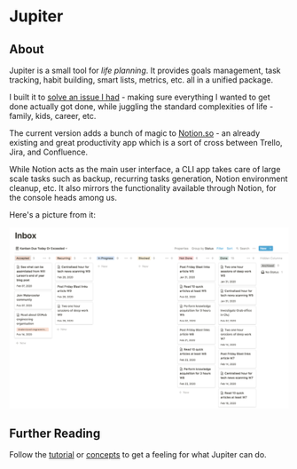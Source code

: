 # Jupiter

## About

Jupiter is a small tool for _life planning_. It provides goals management, task tracking,
habit building, smart lists, metrics, etc. all in a unified package.

I built it to [solve an issue I had](http://www.paulgraham.com/organic.html) - making sure everything
I wanted to get done actually got done, while juggling the standard complexities of life - family, kids, career, etc.

The current version adds a bunch of magic to [Notion.so](https://notion.so) - an
already existing and great productivity app which is a sort of cross between Trello,
Jira, and Confluence.

While Notion acts as the main user interface, a CLI app takes care of large scale tasks such
as backup, recurring tasks generation, Notion environment cleanup, etc. It also mirrors the
functionality available through Notion, for the console heads among us.

Here's a picture from it:

![Inbox image](assets/concepts-inbox.png)

## Further Reading

Follow the [tutorial](tutorial.md) or [concepts](concepts/overview.md) to get a feeling for what Jupiter can do.
